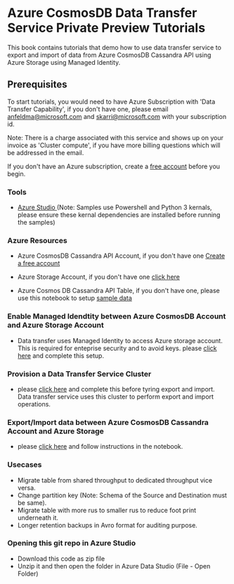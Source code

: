 # Azure CosmosDB Data Transfer Service Private Preview Tutorials 

This book contains tutorials that demo how to use data transfer service to export and import of data from Azure CosmosDB Cassandra API using Azure Storage using Managed Identity.

## **Prerequisites**

To start tutorials, you would need to have Azure Subscription with 'Data Transfer Capability', if you don't have one, please email anfeldma@microsoft.com and skarri@microsoft.com with your subscription id.

Note: There is a charge associated with this service and shows up on your invoice as 'Cluster compute', if you have more billing questions which will be addressed in the email.

If you don't have an Azure subscription, create a <a href="https://azure.microsoft.com/free/?WT.mc_id=A261C142F" data-linktype="external">free account</a> before you begin.</p>

### **Tools**

- <a href="https://docs.microsoft.com/en-us/sql/azure-data-studio/download-azure-data-studio?view=sql-server-ver15" data-linktype="external"> Azure Studio </a> (Note: Samples use Powershell and Python 3 kernals, please ensure these kernal dependencies are installed before running the samples)

### **Azure Resources**

- Azure CosmosDB Cassandra API Account, if you don't have one <a href="https://docs.microsoft.com/en-us/azure/cosmos-db/free-tier" data-linktype="external"> Create a free account </a> 
- Azure Storage Account, if you don't have one <a href="https://docs.microsoft.com/en-us/azure/storage/common/storage-account-create?tabs=azure-portal" data-linktype="external"> click here </a>

- Azure Cosmos DB Cassandra API Table, if you don't have one, please use this notebook to setup [sample data](tutorials/cassandra-sample-data-setup.ipynb)

### **Enable Managed Idendtity between Azure CosmosDB Account and Azure Storage Account**
- Data transfer uses Managed Identity to access Azure storage account. This is required for enteprise security and to avoid keys. please [click here](tutorials/managed-identity.ipynb) and complete this setup.

### **Provision a Data Transfer Service Cluster**
- please [click here](tutorials/provision-data-transfer-service.ipynb) and complete this before tyring export and import. Data transfer service uses this cluster to perform export and import operations.

### **Export/Import data between Azure CosmosDB Cassandra Account and Azure Storage**

- please [click here](tutorials/export-import-sample.ipynb) and follow instructions in the notebook.

### **Usecases**
- Migrate table from shared throughput to dedicated throughput vice versa.
- Change partition key (Note: Schema of the Source and Destination must be same).
- Migrate table with more rus to smaller rus to reduce foot print underneath it.
- Longer retention backups in Avro format for auditing purpose.

### **Opening this git repo in Azure Studio**

- Download this code as zip file
- Unzip it and then open the folder in Azure Data Studio (File - Open Folder)